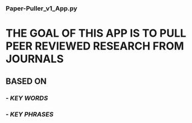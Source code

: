 ### Paper-Puller_v1_App.py

# THE GOAL OF THIS APP IS TO PULL PEER REVIEWED RESEARCH FROM JOURNALS
  ## BASED ON
  ### - _KEY WORDS_
  ### - _KEY PHRASES_
